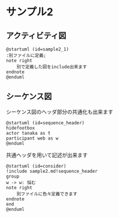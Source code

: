 # サンプル2

## アクティビティ図

```plantuml
@startuml (id=sample2_1)
:別ファイルに定義;
note right
    別で定義した図をinclude出来ます
endnote
@enduml
```

## シーケンス図

シーケンス図のヘッダ部分の共通化も出来ます

```plantuml
@startuml (id=sequence_header)
hidefootbox
actor tanaka as t
participant web as w
@enduml
```

共通ヘッダを用いて記述が出来ます

```plantuml
@startuml (id=consider)
!include sample2.md!sequence_header
group
w -> w: 悩む
note right
    別ファイルに色々定義できます
endnote
end
@enduml
```
